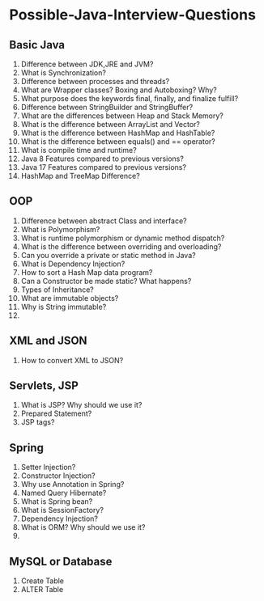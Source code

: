 # Possible-Java-Interview-Questions

## Basic Java

1. Difference between JDK,JRE and JVM?
2. What is Synchronization?
3. Difference between processes and threads?
4. What are Wrapper classes? Boxing and Autoboxing? Why?
5. What purpose does the keywords final, finally, and finalize fulfill?
6. Difference between StringBuilder and StringBuffer?
7. What are the differences between Heap and Stack Memory?
8. What is the difference between ArrayList and Vector?
9. What is the difference between HashMap and HashTable?
10. What is the difference between equals() and == operator?
11. What is compile time and runtime?
12. Java 8 Features compared to previous versions?
13. Java 17 Features compared to previous versions?
14. HashMap and TreeMap Difference?

## OOP

1. Difference between abstract Class and interface?
2. What is Polymorphism?
3. What is runtime polymorphism or dynamic method dispatch?
4. What is the difference between overriding and overloading?
5. Can you override a private or static method in Java?
6. What is Dependency Injection?
7. How to sort a Hash Map data program?
8. Can a Constructor be made static? What happens?
9. Types of Inheritance?
10. What are immutable objects?
11. Why is String immutable?
12. 

## XML and JSON

1. How to convert XML to JSON?

## Servlets, JSP
1. What is JSP? Why should we use it?
2. Prepared Statement?
3. JSP tags?

## Spring
1. Setter Injection?
2. Constructor Injection?
3. Why use Annotation in Spring?
4. Named Query Hibernate?
5. What is Spring bean?
6. What is SessionFactory?
7. Dependency Injection?
8. What is ORM? Why should we use it?
9. 


## MySQL or Database
1. Create Table 
2. ALTER Table
